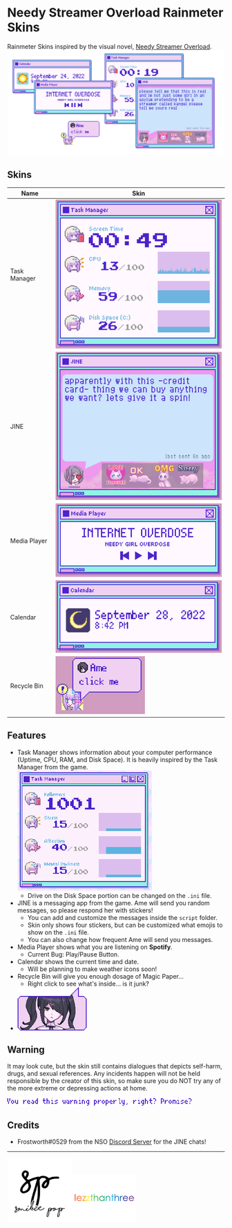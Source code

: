 # Needy Streamer Overload Rainmeter Skins
Rainmeter Skins inspired by the visual novel, [Needy Streamer Overload](https://store.steampowered.com/app/1451940/NEEDY_STREAMER_OVERLOAD/).
![Features](Preview/Features.png)

## Skins
|Name|Skin|
|-|-|
|Task Manager|![Task Manager](Preview/Task%20Manager.png)|
|JINE|![JINE](Preview/JINE.png)
|Media Player|![Media Player](Preview/Media%20Player.png)
|Calendar|![Calendar](Preview/Calendar.png)|
|Recycle Bin|![Recycle Bin](Preview/Recycle%20Bin.png)

## Features
- Task Manager shows information about your computer performance (Uptime, CPU, RAM, and Disk Space). It is heavily inspired by the Task Manager from the game.  
![Task Manager from Game](Preview/Task%20Manager%20Game.png)
  - Drive on the Disk Space portion can be changed on the `.ini` file.
- JINE is a messaging app from the game. Ame will send you random messages, so please respond her with stickers!
  - You can add and customize the messages inside the `script` folder.
  - Skin only shows four stickers, but can be customized what emojis to show on the `.ini` file.
  - You can also change how frequent Ame will send you messages.
- Media Player shows what you are listening on **Spotify**.
  - Current Bug: Play/Pause Button.
- Calendar shows the current time and date.
  - Will be planning to make weather icons soon!
- Recycle Bin will give you enough dosage of Magic Paper...
  - Right click to see what's inside... is it junk?
- ![Ame](@Resources/Images/ame_pissed.png)

## Warning
It may look cute, but the skin still contains dialogues that depicts self-harm, drugs, and sexual references. Any incidents happen will not be held responsible by the creator of this skin, so make sure you do NOT try any of the more extreme or depressing actions at home.

![Warning](Preview/Warning.png)

## Credits
- Frostworth#0529 from the NSO [Discord Server](https://discord.com/invite/JNGgNCX6Ue) for the JINE chats!

---

[<img src="Preview/sp.png" alt="smilie pop" width="150"/>](https://www.youtube.com/c/SmiliePop)[<img src="Preview/lezzthanthree.png" alt="lezzthanthree" width="150"/>](https://reddit.com/user/lezzthanthree)

